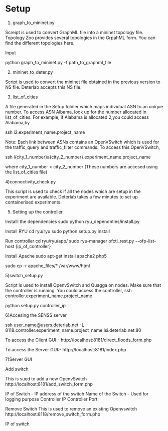 <h1>Setup</h1>

1) graph_to_mininet.py

Screipt is used to convert GraphML file into a mininet topology file. Topology Zoo provides several topologies in the GrpahML form. You can find the different topologies here.

Input

python graph_to_mininet.py -f path_to_graphml_file

2) mininet_to_deter.py

Script is used to convert the mininet file obtained in the previous version to NS file. Deterlab accepts this NS file.

3) list_of_cities

A file generated in the Setup foldler which maps individual ASN to an unique number.
To access ASN Albama, look up for the number allocated in list_of_cities. For example, if Alabama is allocated 2,you could access Alabama,by

ssh i2.experiment_name.project_name

Note:
Each link between ASNs contains an OpenVSwitch which is used for the traffic_query and traffic_filter commands. To access this OpenVSwitch,

ssh i{city_1_number}a{city_2_number}.experiment_name.project_name

where city_1_number < city_2_number (These numbers are accesed using the list_of_cities file)

4)connectivity_check.py

This script is used to check if all the nodes which are setup in the experiment are available. Deterlab takes a few minutes to set up containerised experiments.


5) Setting up the controller

Installl the dependencies
sudo python ryu_dependnties/install.py

Install RYU
cd ryu/ryu
sudo python setup.py install

Run controller
cd ryu/ryu/app/
sudo ryu-manager ofctl_rest.py --ofp-list-host {ip_of_controller}

Install Apache
sudo apt-get install apache2 php5

sudo cp -r apache_files/* /var/www/html

5)switch_setup.py

Script is used to install OpenvSwitch and Quagga on nodes. Make sure that the controller is running. You could access the controller,
ssh controller.experiment_name.project_name

python setup.py controller_ip

6)Accesing the SENSS server

ssh user_name@users.deterlab.net -L 8118:controller.experiment_name.project_name.isi.deterlab.net:80

To access the Client GUI:-
http://localhost:8181/direct_floods_form.php

To access the Server GUI:-
http://localhost:8181/index.php

7)Server GUI

Add switch

This is sued to add a new OpenvSwitch
http://localhost:8181/add_switch_form.php

IP of Switch - IP address of the switch
Name of the Switch - Used for logging purpose
Controller IP
Controller Port


Remove Switch
This is used to remove an existing Openvswitch
http://localhost:8118/remove_switch_form.php

IP of switch


